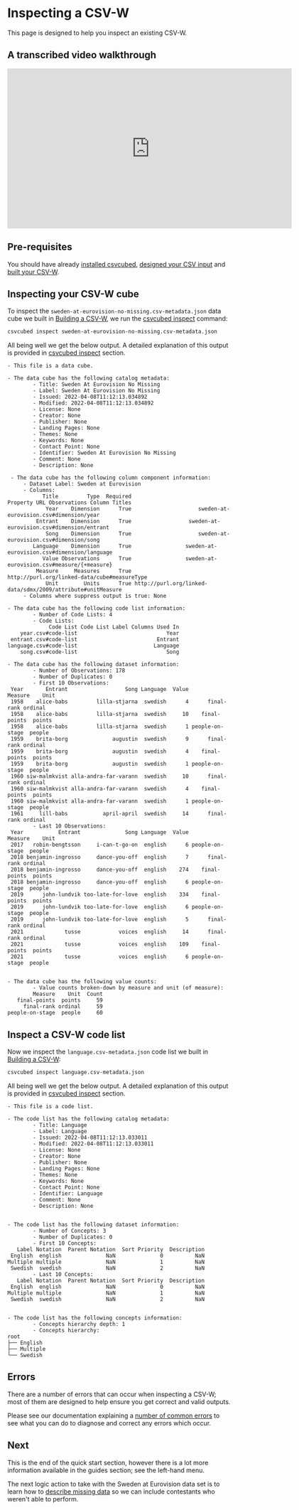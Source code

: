 # Inspecting a CSV-W

This page is designed to help you inspect an existing CSV-W.

## A transcribed video walkthrough

<iframe src="https://share.descript.com/embed/Umk1wrKpSMV" width="640" height="360" frameborder="0" allowfullscreen></iframe>

## Pre-requisites

You should have already [installed csvcubed](./installation.md), [designed your CSV input](./designing-csv.md) and [built your CSV-W](./build.md).

## Inspecting your CSV-W cube

To inspect the `sweden-at-eurovision-no-missing.csv-metadata.json` data cube we built in [Building a CSV-W](build.md), we run the [csvcubed inspect](../guides/command-line/inspect-command.md) command:

```bash
csvcubed inspect sweden-at-eurovision-no-missing.csv-metadata.json
```

All being well we get the below output. A detailed explanation of this output is provided in [csvcubed inspect](../guides/command-line/inspect-command.md#output-format) section.

```
- This file is a data cube.

- The data cube has the following catalog metadata:
        - Title: Sweden At Eurovision No Missing
        - Label: Sweden At Eurovision No Missing
        - Issued: 2022-04-08T11:12:13.034892
        - Modified: 2022-04-08T11:12:13.034892
        - License: None
        - Creator: None
        - Publisher: None
        - Landing Pages: None
        - Themes: None
        - Keywords: None
        - Contact Point: None
        - Identifier: Sweden At Eurovision No Missing
        - Comment: None
        - Description: None

 - The data cube has the following column component information:
     - Dataset Label: Sweden at Eurovision
     - Columns:
           Title         Type  Required                                                Property URL Observations Column Titles
            Year    Dimension      True                     sweden-at-eurovision.csv#dimension/year
         Entrant    Dimension      True                  sweden-at-eurovision.csv#dimension/entrant
            Song    Dimension      True                     sweden-at-eurovision.csv#dimension/song
        Language    Dimension      True                 sweden-at-eurovision.csv#dimension/language
           Value Observations      True                 sweden-at-eurovision.csv#measure/{+measure}
         Measure     Measures      True                http://purl.org/linked-data/cube#measureType
            Unit        Units      True http://purl.org/linked-data/sdmx/2009/attribute#unitMeasure
     - Columns where suppress output is true: None

- The data cube has the following code list information:
        - Number of Code Lists: 4
        - Code Lists:
             Code List Code List Label Columns Used In
    year.csv#code-list                            Year
 entrant.csv#code-list                         Entrant
language.csv#code-list                        Language
    song.csv#code-list                            Song

- The data cube has the following dataset information:
        - Number of Observations: 178
        - Number of Duplicates: 0
        - First 10 Observations:
 Year       Entrant                  Song Language  Value         Measure    Unit
 1958    alice-babs         lilla-stjarna  swedish      4      final-rank ordinal
 1958    alice-babs         lilla-stjarna  swedish     10    final-points  points
 1958    alice-babs         lilla-stjarna  swedish      1 people-on-stage  people
 1959    brita-borg              augustin  swedish      9      final-rank ordinal
 1959    brita-borg              augustin  swedish      4    final-points  points
 1959    brita-borg              augustin  swedish      1 people-on-stage  people
 1960 siw-malmkvist alla-andra-far-varann  swedish     10      final-rank ordinal
 1960 siw-malmkvist alla-andra-far-varann  swedish      4    final-points  points
 1960 siw-malmkvist alla-andra-far-varann  swedish      1 people-on-stage  people
 1961     lill-babs           april-april  swedish     14      final-rank ordinal
        - Last 10 Observations:
 Year           Entrant              Song Language  Value         Measure    Unit
 2017   robin-bengtsson     i-can-t-go-on  english      6 people-on-stage  people
 2018 benjamin-ingrosso     dance-you-off  english      7      final-rank ordinal
 2018 benjamin-ingrosso     dance-you-off  english    274    final-points  points
 2018 benjamin-ingrosso     dance-you-off  english      6 people-on-stage  people
 2019      john-lundvik too-late-for-love  english    334    final-points  points
 2019      john-lundvik too-late-for-love  english      6 people-on-stage  people
 2019      john-lundvik too-late-for-love  english      5      final-rank ordinal
 2021             tusse            voices  english     14      final-rank ordinal
 2021             tusse            voices  english    109    final-points  points
 2021             tusse            voices  english      6 people-on-stage  people


- The data cube has the following value counts:
        - Value counts broken-down by measure and unit (of measure):
        Measure    Unit  Count
   final-points  points     59
     final-rank ordinal     59
people-on-stage  people     60
```

## Inspect a CSV-W code list

Now we inspect the `language.csv-metadata.json` code list we built in [Building a CSV-W](build.md):

```bash
csvcubed inspect language.csv-metadata.json
```

All being well we get the below output. A detailed explanation of this output is provided in [csvcubed inspect](../guides/command-line/inspect-command.md#output-format) section.

```
- This file is a code list.

- The code list has the following catalog metadata:
        - Title: Language
        - Label: Language
        - Issued: 2022-04-08T11:12:13.033011
        - Modified: 2022-04-08T11:12:13.033011
        - License: None
        - Creator: None
        - Publisher: None
        - Landing Pages: None
        - Themes: None
        - Keywords: None
        - Contact Point: None
        - Identifier: Language
        - Comment: None
        - Description: None


- The code list has the following dataset information:
        - Number of Concepts: 3
        - Number of Duplicates: 0
        - First 10 Concepts:
   Label Notation  Parent Notation  Sort Priority  Description
 English  english              NaN              0          NaN
Multiple multiple              NaN              1          NaN
 Swedish  swedish              NaN              2          NaN
        - Last 10 Concepts:
   Label Notation  Parent Notation  Sort Priority  Description
 English  english              NaN              0          NaN
Multiple multiple              NaN              1          NaN
 Swedish  swedish              NaN              2          NaN


- The code list has the following concepts information:
        - Concepts hierarchy depth: 1
        - Concepts hierarchy:
root
├── English
├── Multiple
└── Swedish
```

## Errors

There are a number of errors that can occur when inspecting a CSV-W; most of them are designed to help ensure you get correct and valid outputs.

Please see our documentation explaining a [number of common errors](../guides/errors/index.md) to see what you can do to diagnose and correct any errors which occur.

## Next

This is the end of the quick start section, however there is a lot more information available in the guides section; see the left-hand menu.

The next logic action to take with the Sweden at Eurovision data set is to learn how to [describe missing data](../guides/missing-observed-values.md) so we can include contestants who weren't able to perform.
